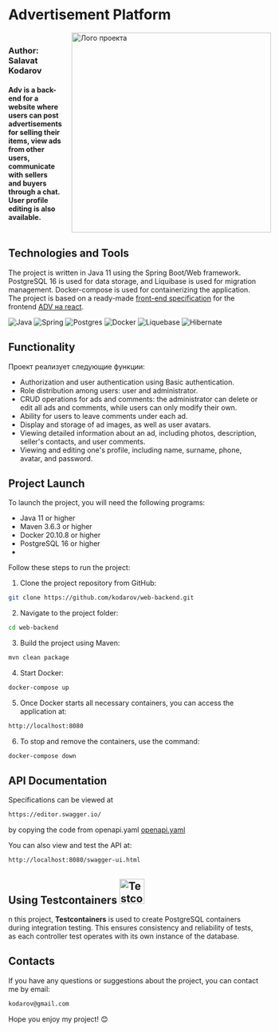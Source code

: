 # Advertisement Platform
<div style="display: flex; align-items: center; justify-content: space-between;">
  <div style="width: 60%;">
    <h3>
    <p>Author: Salavat Kodarov</p></h3>
<h4>Adv is a back-end for a website where users can post
advertisements for selling their items, view ads from 
other users, communicate with sellers and buyers through a chat. 
User profile editing is also available.</h4>
  </div>
  <img src="banner.gif" alt="Лого проекта" width="400" hspace="20"/>
</div>



## Technologies and Tools

The project is written in Java 11 using the Spring Boot/Web framework. PostgreSQL 16 is used for data storage, and Liquibase is used for migration management. 
Docker-compose is used for containerizing the application. 
The project is based on a ready-made [front-end specification](https://example.com/path/to/your/specification.yaml) for the frontend
[ADV на react](https://github.com/BizinMitya/front-react-avito).

![Java](https://img.shields.io/badge/java-11-%23ED8B00.svg?style=for-the-badge&logo=openjdk&logoColor=white)
![Spring](https://img.shields.io/badge/spring--boot-2.7.15-%236DB33F.svg?style=for-the-badge&logo=spring&logoColor=white)
![Postgres](https://img.shields.io/badge/postgres-16-%23316192.svg?style=for-the-badge&logo=postgresql&logoColor=white)
![Docker](https://img.shields.io/badge/docker-%230db7ed.svg?style=for-the-badge&logo=docker&logoColor=white)
![Liquebase](https://img.shields.io/badge/liquibase-%230db7ed.svg?style=for-the-badge&logo=liquibase&logoColor=white)
![Hibernate](https://img.shields.io/badge/hibernate-%236DB33F.svg?style=for-the-badge&logo=hibernate&logoColor=white)

## Functionality

Проект реализует следующие функции:

- Authorization and user authentication using Basic authentication.
- Role distribution among users: user and administrator.
- CRUD operations for ads and comments: the administrator can delete or edit all ads and comments, while users can only modify their own.
- Ability for users to leave comments under each ad.
- Display and storage of ad images, as well as user avatars.
- Viewing detailed information about an ad, including photos, description, seller's contacts, and user comments.
- Viewing and editing one's profile, including name, surname, phone, avatar, and password.

## Project Launch
To launch the project, you will need the following programs:

- Java 11 or higher
- Maven 3.6.3 or higher
- Docker 20.10.8 or higher
- PostgreSQL 16 or higher
- 
Follow these steps to run the project:

1. Clone the project repository from GitHub:

```bash
git clone https://github.com/kodarov/web-backend.git
```

2. Navigate to the project folder:

```bash
cd web-backend
```

3. Build the project using Maven:

```bash
mvn clean package
```

4. Start Docker:

```bash
docker-compose up
```

5. Once Docker starts all necessary containers, you can access the application at:

```bash
http://localhost:8080
```

6. To stop and remove the containers, use the command:

```bash
docker-compose down
```

## API Documentation
Specifications can be viewed at
```bash
https://editor.swagger.io/ 
```
by copying the code from openapi.yaml
[openapi.yaml](https://github.com/BizinMitya/front-react-avito/blob/main/openapi.yaml)

You can also view and test the API at:

```bash
http://localhost:8080/swagger-ui.html
```


## Using Testcontainers <img src="https://avatars.githubusercontent.com/u/13393021?s=200&v=4" alt="Testcontainers" width="50" height="50">

n this project, <b>Testcontainers</b> is used to create PostgreSQL containers during integration testing. This ensures consistency and reliability of tests, as each controller test operates with its own instance of the database.



## Contacts

If you have any questions or suggestions about the project, you can contact me by email:

```bash
kodarov@gmail.com
```

Hope you enjoy my project! 😊